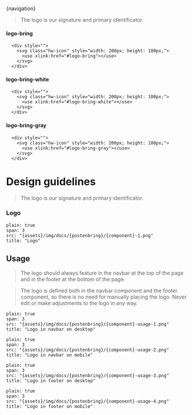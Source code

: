 
{navigation}

> The logo is our signature and primary identificator.

#### logo-bring
```html|span-3,plain,light,noSource
  <div style="">
    <svg class="hw-icon" style="width: 200px; height: 100px;">
      <use xlink:href="#logo-bring"></use>
    </svg>
  </div>
```

#### logo-bring-white
```html|span-3,plain,dark,noSource
  <div style="">
    <svg class="hw-icon" style="width: 200px; height: 100px;">
      <use xlink:href="#logo-bring-white"></use>
    </svg>
  </div>
```

#### logo-bring-gray
```html|span-3,plain,light,noSource
  <div style="">
    <svg class="hw-icon" style="width: 200px; height: 100px;">
      <use xlink:href="#logo-bring-gray"></use>
    </svg>
  </div>
```




# Design guidelines

> The logo is our signature and primary identificator.

### Logo
```image
plain: true
span: 3
src: "{assets}/img/docs/{postenbring}/{component}-1.png"
title: "Logo"
```


## Usage

> The logo should always feature in the navbar at the top of the page and in the footer at the bottom of the page.

> The logo is defined both in the navbar component and the footer component, so there is no need for manually placing the logo. Never edit or make adjustments to the logo in any way.


```image
plain: true
span: 3
src: "{assets}/img/docs/{postenbring}/{component}-usage-1.png"
title: "Logo in navbar on desktop"
```
```image
plain: true
span: 3
src: "{assets}/img/docs/{postenbring}/{component}-usage-2.png"
title: "Logo in navbar on mobile"
```
```image
plain: true
span: 3
src: "{assets}/img/docs/{postenbring}/{component}-usage-3.png"
title: "Logo in footer on desktop"
```
```image
plain: true
span: 3
src: "{assets}/img/docs/{postenbring}/{component}-usage-4.png"
title: "Logo in footer on mobile"
```